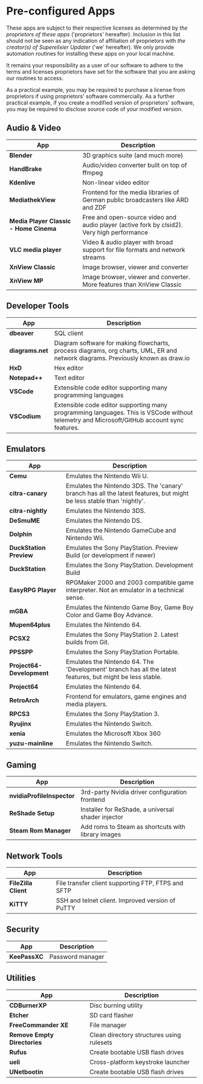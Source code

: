 # Pre-configured Apps

These apps are subject to their respective licenses as determined by _the proprietors of these apps_ ('proprietors' hereafter).
Inclusion in this list should not be seen as any indication of affiliation of proprietors with _the creator(s) of Superelixier Updater_ ('we' hereafter).
We only provide automation routines for installing these apps on your local machine.

It remains your responsibility as a user of our software to adhere to the terms and licenses proprietors have set for the software that you are asking our routines to access.

As a practical example, you may be required to purchase a license from proprietors if using proprietors' software commercially.
As a further practical example, if you create a modified version of proprietors' software, you may be required to disclose source code of your modified version.

## Audio & Video
App | Description
--- | ---
**Blender** | 3D graphics suite (and much more)
**HandBrake** | Audio/video converter built on top of ffmpeg
**Kdenlive** | Non-linear video editor
**MediathekView** | Frontend for the media libraries of German public broadcasters like ARD and ZDF
**Media Player Classic - Home Cinema** | Free and open-source video and audio player (active fork by clsid2). Very high performance
**VLC media player** | Video & audio player with broad support for file formats and network streams
**XnView Classic** | Image browser, viewer and converter
**XnView MP** | Image browser, viewer and converter. More features than XnView Classic
## Developer Tools
App | Description
--- | ---
**dbeaver** | SQL client
**diagrams.net** | Diagram software for making flowcharts, process diagrams, org charts, UML, ER and network diagrams. Previously known as draw.io
**HxD** | Hex editor
**Notepad++** | Text editor
**VSCode** | Extensible code editor supporting many programming languages
**VSCodium** | Extensible code editor supporting many programming languages. This is VSCode without telemetry and Microsoft/GitHub account sync features.
## Emulators
App | Description
--- | ---
**Cemu** | Emulates the Nintendo Wii U.
**citra-canary** | Emulates the Nintendo 3DS. The 'canary' branch has all the latest features, but might be less stable than 'nightly'.
**citra-nightly** | Emulates the Nintendo 3DS.
**DeSmuME** | Emulates the Nintendo DS.
**Dolphin** | Emulates the Nintendo GameCube and Nintendo Wii.
**DuckStation Preview** | Emulates the Sony PlayStation. Preview Build (or development if newer)
**DuckStation** | Emulates the Sony PlayStation. Development Build
**EasyRPG Player** | RPGMaker 2000 and 2003 compatible game interpreter. Not an emulator in a technical sense.
**mGBA** | Emulates the Nintendo Game Boy, Game Boy Color and Game Boy Advance.
**Mupen64plus** | Emulates the Nintendo 64.
**PCSX2** | Emulates the Sony PlayStation 2. Latest builds from Git.
**PPSSPP** | Emulates the Sony PlayStation Portable.
**Project64-Development** | Emulates the Nintendo 64. The 'Development' branch has all the latest features, but might be less stable.
**Project64** | Emulates the Nintendo 64.
**RetroArch** | Frontend for emulators, game engines and media players.
**RPCS3** | Emulates the Sony PlayStation 3.
**Ryujinx** | Emulates the Nintendo Switch.
**xenia** | Emulates the Microsoft Xbox 360
**yuzu-mainline** | Emulates the Nintendo Switch.
## Gaming
App | Description
--- | ---
**nvidiaProfileInspector** | 3rd-party Nvidia driver configuration frontend
**ReShade Setup** | Installer for ReShade, a universal shader injector
**Steam Rom Manager** | Add roms to Steam as shortcuts with library images
## Network Tools
App | Description
--- | ---
**FileZilla Client** | File transfer client supporting FTP, FTPS and SFTP
**KiTTY** | SSH and telnet client. Improved version of PuTTY
## Security
App | Description
--- | ---
**KeePassXC** | Password manager
## Utilities
App | Description
--- | ---
**CDBurnerXP** | Disc burning utility
**Etcher** | SD card flasher
**FreeCommander XE** | File manager
**Remove Empty Directories** | Clean directory structures using rulesets
**Rufus** | Create bootable USB flash drives
**ueli** | Cross-platform keystroke launcher
**UNetbootin** | Create bootable USB flash drives